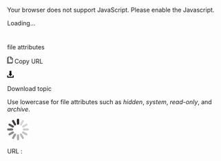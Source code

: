 Your browser does not support JavaScript. Please enable the Javascript.

Loading...

# 

file attributes

![Copy URL](file-attributes_files/Copy.png)
Copy URL

![Download](file-attributes_files/Download.png)

Download topic

Use lowercase for file attributes such as *hidden*, *system*, *read-only*, and *archive*.

![In progress](file-attributes_files/activity-large.gif)

URL :
